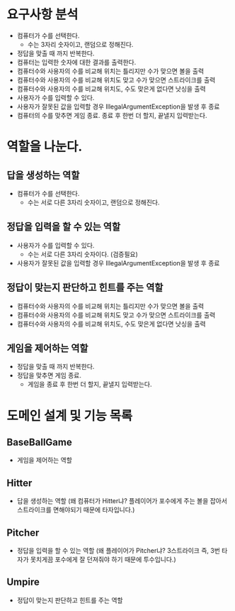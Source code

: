 # 요구사항 분석
- 컴퓨터가 수를 선택한다.
    - 수는 3자리 숫자이고, 랜덤으로 정해진다.
- 정답을 맞출 때 까지 반복한다.
- 컴퓨터는 입력한 숫자에 대한 결과를 출력한다.
- 컴퓨터수와 사용자의 수를 비교해 위치는 틀리지만 수가 맞으면 볼을 출력
- 컴퓨터수와 사용자의 수를 비교해 위치도 맞고 수가 맞으면 스트라이크를 출력
- 컴퓨터수와 사용자의 수를 비교해 위치도, 수도 맞은게 없다면 낫싱을 출력
- 사용자가 수를 입력할 수 있다.
- 사용자가 잘못된 값을 입력할 경우 IllegalArgumentException을 발생 후 종료
- 컴퓨터의 수를 맞추면 게임 종료. 종료 후 한번 더 할지, 끝낼지 입력받는다.

# 역할을 나눈다.

## 답을 생성하는 역할
- 컴퓨터가 수를 선택한다.
    - 수는 서로 다른 3자리 숫자이고, 랜덤으로 정해진다.

## 정답을 입력을 할 수 있는 역할
- 사용자가 수를 입력할 수 있다.
    - 수는 서로 다른 3자리 숫자이다. (검증필요)
- 사용자가 잘못된 값을 입력할 경우 IllegalArgumentException을 발생 후 종료

## 정답이 맞는지 판단하고 힌트를 주는 역할
- 컴퓨터수와 사용자의 수를 비교해 위치는 틀리지만 수가 맞으면 볼을 출력
- 컴퓨터수와 사용자의 수를 비교해 위치도 맞고 수가 맞으면 스트라이크를 출력
- 컴퓨터수와 사용자의 수를 비교해 위치도, 수도 맞은게 없다면 낫싱을 출력

## 게임을 제어하는 역할
- 정답을 맞출 때 까지 반복한다.
- 정답을 맞추면 게임 종료.
    - 게임을 종료 후 한번 더 할지, 끝낼지 입력받는다.

# 도메인 설계 및 기능 목록

## BaseBallGame
- 게임을 제어하는 역할

## Hitter 
- 답을 생성하는 역할
  (왜 컴퓨터가 Hitter냐? 플레이어가 포수에게 주는 볼을 잡아서 스트라이크를 면해야되기 때문에 타자입니다.)
## Pitcher
- 정답을 입력을 할 수 있는 역할
  (왜 플레이어가 Pitcher냐? 3스트라이크 즉, 3번 타자가 못치게끔 포수에게 잘 던져줘야 하기 때문에 투수입니다.)

## Umpire
- 정답이 맞는지 판단하고 힌트를 주는 역할

